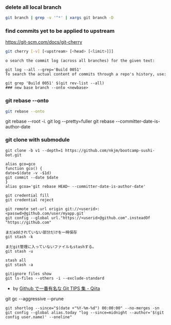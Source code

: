 ### delete all local branch

```sh
git branch | grep -v '^*' | xargs git branch -D
```

### find commits yet to be applied to upstream

https://git-scm.com/docs/git-cherry

```sh
git cherry [-v] [<upstream> [<head> [<limit>]]]

```

```
o search the commit log (across all branches) for the given text:

git log --all --grep='Build 0051'
To search the actual content of commits through a repo's history, use:

git grep 'Build 0051' $(git rev-list --all)
### new base branch --onto <newbase>

```

### git rebase --onto

```sh
git rebase --onto
```

git rebase --root -i.
git log --pretty=fuller
git rebase --committer-date-is-author-date

### git clone with submodule

```
git clone -b v1 --depth=1 https://github.com/nkjm/bootcamp-sushi-bot.git
```

```
alias gco=gco
function gco() {
date=$(date -v -$1d)
git commit --date $date
}
alias gcoa='git rebase HEAD~ --committer-date-is-author-date'

git credential fill
git credential reject

git remote set-url origin git://<userid>:<passwd>@github.com/user/myapp.git`
git config --global url."https://<userid>@github.com".insteadOf "https://github.com"

まだaddされていない部分だけを一時保存
git stash -k

まだgit管理に入っていないファイルもstashする。
git stash -u

stash all
git stash -a

gitignore files show
git ls-files --others -i --exclude-standard
```

- by [Github で一番有名な Git TIPS 集 - Qiita](https://qiita.com/rana_kualu/items/4d5e27244256e9689304)

git gc --aggressive --prune

```
git shortlog --since="$(date +"%Y-%m-%d") 00:00:00" --no-merges -sn
git config --global alias.today "log --since=midnight --author='$(git config user.name)' --oneline"
```
